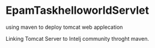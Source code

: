 # EpamTaskhelloworldServlet
using maven to deploy tomcat web applecation

Linking Tomcat Server to Intelj community throght maven.
